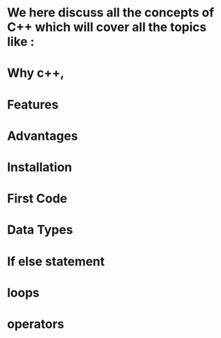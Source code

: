 # We here discuss all the concepts of C++ which will cover all the topics like  : 
# Why c++,
# Features 
# Advantages
#  Installation
 # First Code 
  # Data Types
 # If else statement
#  loops
 # operators
